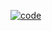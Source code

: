 [![code](https://ilysharusher.github.io/practice/)](https://user-images.githubusercontent.com/64766878/230484649-59d9af1d-388f-45d6-91e3-5b6e856078fe.png)
